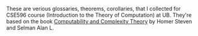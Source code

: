 These are verious glossaries, theorems, corollaries, that I collected for CSE596
course (Introduction to the Theory of Computation) at UB. They're based on the
book [Computability and Complexity Theory][book] by Homer Steven and Selman Alan
L.


[book]: http://www.springer.com/computer/theoretical+computer+science/book/978-1-4614-0681-5
